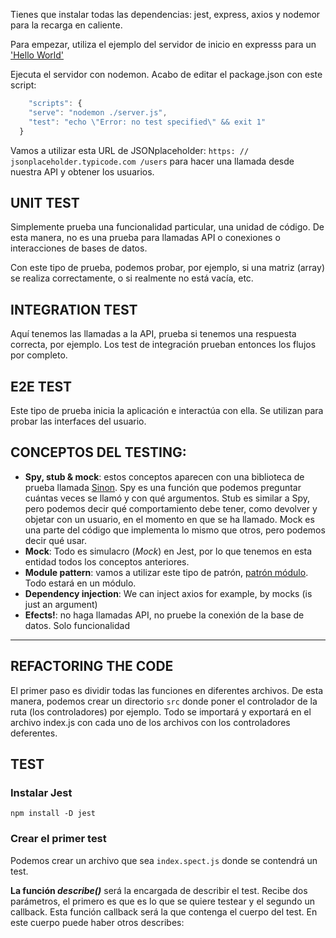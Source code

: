 Tienes que instalar todas las dependencias: jest, express, axios y nodemor para la recarga en caliente.

Para empezar, utiliza el ejemplo del servidor de inicio en expresss para un ['Hello World'](https://expressjs.com/es/starter/hello-world.html)

Ejecuta el servidor con nodemon. Acabo de editar el package.json con este script:

```js
    "scripts": {
    "serve": "nodemon ./server.js",
    "test": "echo \"Error: no test specified\" && exit 1"
  }
```

Vamos a utilizar esta URL de JSONplaceholder: `https: // jsonplaceholder.typicode.com /users` para hacer una llamada desde nuestra API y obtener los usuarios.

## UNIT TEST

Simplemente prueba una funcionalidad particular, una unidad de código. De esta manera, no es una prueba para llamadas API o conexiones o interacciones de bases de datos.

Con este tipo de prueba, podemos probar, por ejemplo, si una matriz (array) se realiza correctamente, o si realmente no está vacía, etc.

## INTEGRATION TEST

Aquí tenemos las llamadas a la API, prueba si tenemos una respuesta correcta, por ejemplo. Los test de integración prueban entonces los flujos por completo.

## E2E TEST

Este tipo de prueba inicia la aplicación e interactúa con ella. Se utilizan para probar las interfaces del usuario.

## CONCEPTOS DEL TESTING:

- **Spy, stub & mock**: estos conceptos aparecen con una biblioteca de prueba llamada [Sinon](). Spy es una función que podemos preguntar cuántas veces se llamó y con qué argumentos. Stub es similar a Spy, pero podemos decir qué comportamiento debe tener, como devolver y objetar con un usuario, en el momento en que se ha llamado. Mock es una parte del código que implementa lo mismo que otros, pero podemos decir qué usar.
- **Mock**: Todo es simulacro (_Mock_) en Jest, por lo que tenemos en esta entidad todos los conceptos anteriores.
- **Module pattern**: vamos a utilizar este tipo de patrón, [patrón módulo](https://medium.com/@gloriafercu/el-patr%C3%B3n-m%C3%B3dulo-en-javascript-1cd012a30ad). Todo estará en un módulo.
- **Dependency injection**: We can inject axios for example, by mocks (is just an argument)
- **Efects!**: no haga llamadas API, no pruebe la conexión de la base de datos. Solo funcionalidad

---

## REFACTORING THE CODE

El primer paso es dividir todas las funciones en diferentes archivos. De esta manera, podemos crear un directorio `src` donde poner el controlador de la ruta (los controladores) por ejemplo. Todo se importará y exportará en el archivo index.js con cada uno de los archivos con los controladores deferentes.

## TEST

### Instalar Jest

`npm install -D jest`

### Crear el primer test

Podemos crear un archivo que sea `index.spect.js` donde se contendrá un test.

**La función _describe()_** será la encargada de describir el test. Recibe dos parámetros, el primero es que es lo que se quiere testear y el segundo un callback. Esta función callback será la que contenga el cuerpo del test. En este cuerpo puede haber otros describes:
